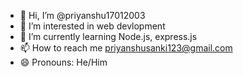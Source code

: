 - 👋 Hi, I’m @priyanshu17012003
- 👀 I’m interested in web devlopment
- 🌱 I’m currently learning Node.js, express.js
- 📫 How to reach me priyanshusanki123@gmail.com
- 😄 Pronouns: He/Him


<!---
priyanshu17012003/priyanshu17012003 is a ✨ special ✨ repository because its `README.md` (this file) appears on your GitHub profile.
You can click the Preview link to take a look at your changes.
--->

